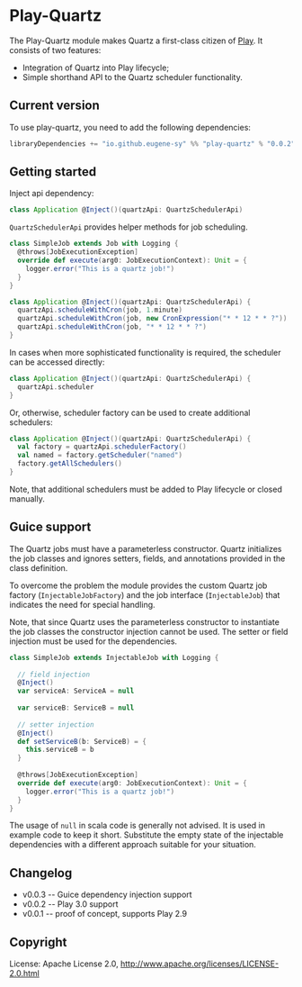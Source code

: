 # Play-Quartz

The Play-Quartz module makes Quartz a first-class citizen of [Play](https://www.playframework.com). It consists of two features:

- Integration of Quartz into Play lifecycle;
- Simple shorthand API to the Quartz scheduler functionality.

## Current version

To use play-quartz, you need to add the following dependencies:

```scala
libraryDependencies += "io.github.eugene-sy" %% "play-quartz" % "0.0.2"
```

## Getting started

Inject api dependency:

```scala
class Application @Inject()(quartzApi: QuartzSchedulerApi)
```

`QuartzSchedulerApi` provides helper methods for job scheduling.

```scala
class SimpleJob extends Job with Logging {
  @throws[JobExecutionException]
  override def execute(arg0: JobExecutionContext): Unit = {
    logger.error("This is a quartz job!")
  }
}

class Application @Inject()(quartzApi: QuartzSchedulerApi) {
  quartzApi.scheduleWithCron(job, 1.minute)
  quartzApi.scheduleWithCron(job, new CronExpression("* * 12 * * ?"))
  quartzApi.scheduleWithCron(job, "* * 12 * * ?")
}
```

In cases when more sophisticated functionality is required, the scheduler can be accessed directly:

```scala
class Application @Inject()(quartzApi: QuartzSchedulerApi) {
  quartzApi.scheduler
}
```

Or, otherwise, scheduler factory can be used to create additional schedulers:

```scala
class Application @Inject()(quartzApi: QuartzSchedulerApi) {
  val factory = quartzApi.schedulerFactory()
  val named = factory.getScheduler("named")
  factory.getAllSchedulers()
}
```

Note, that additional schedulers must be added to Play lifecycle or closed manually. 

## Guice support

The Quartz jobs must have a parameterless constructor. 
Quartz initializes the job classes and ignores setters, fields, and annotations provided in the class definition. 

To overcome the problem the module provides the custom Quartz job factory (`InjectableJobFactory`) and the job interface (`InjectableJob`)
that indicates the need for special handling.

Note, that since Quartz uses the parameterless constructor to instantiate the job classes the constructor injection cannot be used.
The setter or field injection must be used for the dependencies.

```scala
class SimpleJob extends InjectableJob with Logging {
  
  // field injection
  @Inject()
  var serviceA: ServiceA = null
 
  var serviceB: ServiceB = null
  
  // setter injection
  @Inject()
  def setServiceB(b: ServiceB) = {
    this.serviceB = b
  }
 
  @throws[JobExecutionException]
  override def execute(arg0: JobExecutionContext): Unit = {
    logger.error("This is a quartz job!")
  }
}
```

The usage of `null` in scala code is generally not advised. It is used in example code to keep it short.
Substitute the empty state of the injectable dependencies with a different approach suitable for your situation.

## Changelog

* v0.0.3 -- Guice dependency injection support
* v0.0.2 -- Play 3.0 support
* v0.0.1 -- proof of concept, supports Play 2.9

## Copyright

License: Apache License 2.0, http://www.apache.org/licenses/LICENSE-2.0.html
